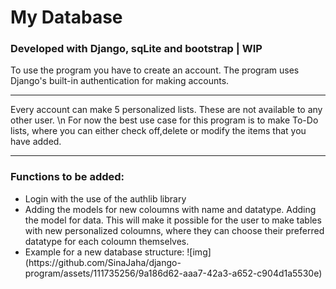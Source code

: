 <h1>My Database </h1>
<h3>Developed with Django, sqLite and bootstrap | WIP </h3>

<p>To use the program you have to create an account. The program uses Django's built-in authentication for making accounts. </p>
<hr>
<p>Every account can make 5 personalized lists. These are not available to any other user. \n 
   For now the best use case for this program is to make To-Do lists, where you can either check off,delete or modify the items that you have added. 
</p>

<hr>
<h3>Functions to be added:</h3>
<ul>
  <li>Login with the use of the authlib library</li>
  <li>Adding the models for new coloumns with name and datatype. Adding the model for data. This will make it possible for the user to make tables with new personalized coloumns,
  where they can choose their preferred datatype for each coloumn themselves. </li>
  <li>Example for a new database structure: ![img](https://github.com/SinaJaha/django-program/assets/111735256/9a186d62-aaa7-42a3-a652-c904d1a5530e)
</li>

</ul>
